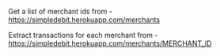  Get a list of merchant ids from - https://simpledebit.herokuapp.com/merchants
 
 Extract transactions for each merchant from -
https://simpledebit.herokuapp.com/merchants/MERCHANT_ID

